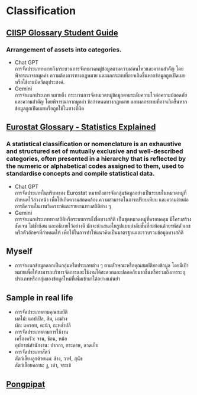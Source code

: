 # Classification
## [CIISP Glossary Student Guide](https://www.isc2.org/certifications/cissp/cissp-student-glossary#c)
### Arrangement of assets into categories.
- Chat GPT  
การจัดประเภทหมายถึงกระบวนการจัดหมวดหมู่ข้อมูลตามความอ่อนไหวและความสำคัญ โดยพิจารณาจากมูลค่า ความต้องการทางกฎหมาย และผลกระทบที่อาจเกิดขึ้นหากข้อมูลถูกเปิดเผยหรือใช้งานผิดวัตถุประสงค์.
- Gemini  
การจำแนกประเภท หมายถึง กระบวนการจัดหมวดหมู่ข้อมูลตามระดับความไวต่อความปลอดภัยและความสำคัญ โดยพิจารณาจากมูลค่า ข้อกำหนดทางกฎหมาย และผลกระทบที่อาจเกิดขึ้นหากข้อมูลถูกเปิดเผยหรือถูกใช้ในทางที่ผิด

## [Eurostat Glossary - Statistics Explained](https://ec.europa.eu/eurostat/statistics-explained/index.php?title=Glossary:Classification)
### A statistical classification or nomenclature is an exhaustive and structured set of mutually exclusive and well-described categories, often presented in a hierarchy that is reflected by the numeric or alphabetical codes assigned to them, used to standardise concepts and compile statistical data.
- Chat GPT  
การจัดประเภทในบริบทของ Eurostat หมายถึงการจัดกลุ่มข้อมูลอย่างเป็นระบบในหมวดหมู่ที่กำหนดไว้ล่วงหน้า เพื่อให้เกิดความสอดคล้อง ความสามารถในการเปรียบเทียบ และความง่ายต่อการตีความในงานวิเคราะห์และรายงานทางสถิติต่าง ๆ
- Gemini  
การจำแนกประเภททางสถิติหรือระบบการตั้งชื่อทางสถิติ เป็นชุดหมวดหมู่ที่ครอบคลุม มีโครงสร้าง ชัดเจน ไม่ซ้ำซ้อน และอธิบายไว้อย่างดี มักจะนำเสนอในรูปแบบลำดับชั้นที่สะท้อนด้วยรหัสตัวเลขหรือตัวอักษรที่กำหนดให้ เพื่อใช้ในการทำให้แนวคิดเป็นมาตรฐานและรวบรวมข้อมูลทางสถิติ

## Myself
- การจำแนกข้อมูลออกเป็นกลุ่มหรือประเภทต่าง ๆ ตามลักษณะหรือคุณสมบัติของข้อมูล โดยมีเป้าหมายเพื่อให้สามารถบริหารจัดการและใช้งานได้สะดวกและปลอดภัยมากขึ้นหรือรวมถึงการระบุประเภทหรือกลุ่มของข้อมูลใหม่ที่เพิ่มเข้ามาได้อย่างแม่นยำ

## Sample in real life
- การจัดประเภทตามคุณสมบัติ  
ผลไม้: แอปเปิล, ส้ม, มะม่วง  
ผัก: แครอท, คะน้า, กะหล่ำปลี
- การจัดประเภทตามการใช้งาน  
เครื่องครัว: จาน, ช้อน, หม้อ  
อุปกรณ์สำนักงาน: ปากกา, กระดาษ, ลวดเย็บ
- การจัดประเภทสัตว์  
สัตว์เลี้ยงลูกด้วยนม: ช้าง, วาฬ, สุนัข  
สัตว์เลื้อยคลาน: งู, เต่า, จระเข้

## [Pongpipat](https://6530200711.github.io/classification)
